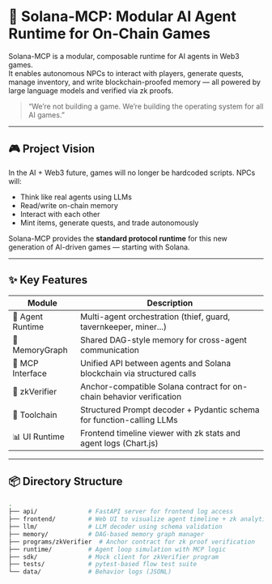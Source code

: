 # 🧠 Solana-MCP: Modular AI Agent Runtime for On-Chain Games

Solana-MCP is a modular, composable runtime for AI agents in Web3 games.  
It enables autonomous NPCs to interact with players, generate quests, manage inventory, and write blockchain-proofed memory — all powered by large language models and verified via zk proofs.

> “We’re not building a game. We’re building the operating system for all AI games.”

---

## 🎮 Project Vision

In the AI + Web3 future, games will no longer be hardcoded scripts. NPCs will:
- Think like real agents using LLMs
- Read/write on-chain memory
- Interact with each other
- Mint items, generate quests, and trade autonomously

Solana-MCP provides the **standard protocol runtime** for this new generation of AI-driven games — starting with Solana.

---

## ✨ Key Features

| Module            | Description                                                                 |
|-------------------|-----------------------------------------------------------------------------|
| 🤖 Agent Runtime   | Multi-agent orchestration (thief, guard, tavernkeeper, miner...)            |
| 🧠 MemoryGraph     | Shared DAG-style memory for cross-agent communication                       |
| 📡 MCP Interface   | Unified API between agents and Solana blockchain via structured calls       |
| 📜 zkVerifier      | Anchor-compatible Solana contract for on-chain behavior verification         |
| 🧪 Toolchain       | Structured Prompt decoder + Pydantic schema for function-calling LLMs       |
| 📊 UI Runtime      | Frontend timeline viewer with zk stats and agent logs (Chart.js)            |

---

## 📦 Directory Structure

```bash
.
├── api/              # FastAPI server for frontend log access
├── frontend/         # Web UI to visualize agent timeline + zk analytics
├── llm/              # LLM decoder using schema validation
├── memory/           # DAG-based memory graph manager
├── programs/zkVerifier  # Anchor contract for zk proof verification
├── runtime/          # Agent loop simulation with MCP logic
├── sdk/              # Mock client for zkVerifier program
├── tests/            # pytest-based flow test suite
└── data/             # Behavior logs (JSONL)
